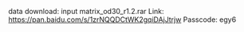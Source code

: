 data download: 
input matrix_od30_r1.2.rar
Link: https://pan.baidu.com/s/1zrNQQDCtWK2gqiDAjJtrjw 
Passcode: egy6 
